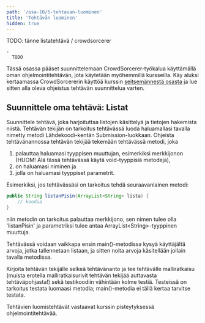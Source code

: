 ```yaml
---
path: '/osa-10/5-tehtavan-luominen'
title: 'Tehtävän luominen'
hidden: true
---
```



TODO: tänne listatehtävä / crowdsorcerer

<text-box variant='learningObjectives' name='Oppimistavoitteet'>


    -
      TODO



</text-box>


Tässä osassa pääset suunnittelemaan CrowdSorcerer-työkalua käyttämällä oman ohjelmointitehtävän, jota käytetään myöhemmillä kursseilla.
Käy aluksi kertaamassa CrowdSorcererin käyttöä kurssin <a href="https://ohjelmointi-19.mooc.fi/osa-7/4-ohjelmointitehtavien-luominen">seitsemännestä osasta</a> ja lue sitten alla oleva ohjeistus tehtävän suunnittelua varten.


## Suunnittele oma tehtävä: Listat

Suunnittele tehtävä, joka harjoituttaa listojen käsittelyä ja tietojen hakemista niistä. Tehtävän tekijän on tarkoitus tehtävässä luoda haluamallasi tavalla nimetty metodi Lähdekoodi-kentän Submission-luokkaan. Ohjeista tehtävänannossa tehtävän tekijää tekemään tehtävässä metodi, joka
1. palauttaa haluamasi tyyppisen muuttujan, esimerkiksi merkkijonon (HUOM! Älä tässä tehtävässä käytä void-tyyppisiä metodeja),
2. on haluamasi niminen ja
3. jolla on haluamasi tyyppiset parametrit.

Esimerkiksi, jos tehtävässäsi on tarkoitus tehdä seuraavanlainen metodi:

```java
public String listanPisin(ArrayList<String> lista) {
    // koodia
}
```

niin metodin on tarkoitus palauttaa merkkijono, sen nimen tulee olla 'listanPisin' ja parametriksi tulee antaa ArrayList&lt;String&gt;-tyyppinen muuttuja.


Tehtävässä voidaan vaikkapa ensin main()-metodissa kysyä käyttäjältä arvoja, jotka tallennetaan listaan, ja sitten noita arvoja käsitellään jollain tavalla metodissa.

Kirjoita tehtävän tekijälle selkeä tehtävänanto ja tee tehtävälle malliratkaisu (muista erotella malliratkaisurivit tehtävän tekijää auttavasta tehtäväpohjasta!) sekä testikoodiin vähintään kolme testiä. Testeissä on tarkoitus testata luomaasi metodia; main()-metodia ei tällä kertaa tarvitse testata.

Tehtävien luomistehtävät vastaavat kurssin pisteytyksessä ohjelmointitehtävää.

<crowdsorcerer id='28'></crowdsorcerer>

